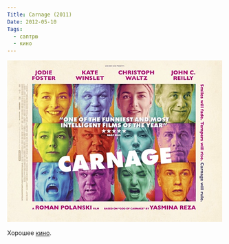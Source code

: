 ```yaml
---
Title: Carnage (2011)
Date: 2012-05-10
Tags:
  - саптрю
  - кино
---
```


![carnage.jpg](images/carnage.jpg)

Хорошее [кино](http://www.imdb.com/title/tt1692486/).